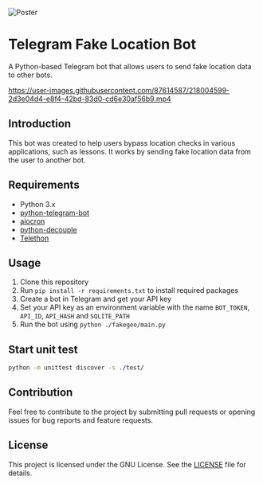 ![Poster](https://github.com/michael2to3/fakegeo-polychessbot/blob/main/.readme/poster.png)
# Telegram Fake Location Bot
A Python-based Telegram bot that allows users to send fake location data to other bots.

https://user-images.githubusercontent.com/87614587/218004599-2d3e04d4-e8f4-42bd-83d0-cd6e30af56b9.mp4

## Introduction
This bot was created to help users bypass location checks in various applications, such as lessons. It works by sending fake location data from the user to another bot. 

## Requirements
- Python 3.x
- [python-telegram-bot](https://github.com/python-telegram-bot/python-telegram-bot)
- [aiocron](https://github.com/gawel/aiocron)
- [python-decouple](https://github.com/HBNetwork/python-decouple)
- [Telethon](https://github.com/LonamiWebs/Telethon)

## Usage
1. Clone this repository
2. Run `pip install -r requirements.txt` to install required packages
3. Create a bot in Telegram and get your API key
4. Set your API key as an environment variable with the name `BOT_TOKEN`, `API_ID`, `API_HASH` and `SQLITE_PATH`
5. Run the bot using `python ./fakegeo/main.py`

## Start unit test

```sh
python -m unittest discover -s ./test/
```

## Contribution
Feel free to contribute to the project by submitting pull requests or opening issues for bug reports and feature requests.

## License
This project is licensed under the GNU License. See the [LICENSE](LICENSE) file for details.
